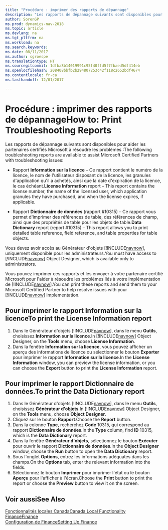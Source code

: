 ```yaml
---
title: "Procédure : imprimer des rapports de dépannage"
description: "Les rapports de dépannage suivants sont disponibles pour aider les partenaires certifiés Microsoft à résoudre les problèmes."
author: SorenGP
ms.prod: dynamics-nav-2018
ms.topic: article
ms.devlang: na
ms.tgt_pltfrm: na
ms.workload: na
ms.search.keywords: 
ms.date: 08/11/2017
ms.author: sgroespe
ms.translationtype: HT
ms.sourcegitcommit: 1dfba8b14019991c95f40ffd5f7fbaed5df414eb
ms.openlocfilehash: 208408bbfb2b294807253c42f118c2652bdf4674
ms.contentlocale: fr-ca
ms.lasthandoff: 12/01/2017

---
```

# <a name="how-to-print-troubleshooting-reports"></a><span data-ttu-id="9a868-103">Procédure : imprimer des rapports de dépannage</span><span class="sxs-lookup"><span data-stu-id="9a868-103">How to: Print Troubleshooting Reports</span></span>
<span data-ttu-id="9a868-104">Les rapports de dépannage suivants sont disponibles pour aider les partenaires certifiés Microsoft à résoudre les problèmes :</span><span class="sxs-lookup"><span data-stu-id="9a868-104">The following troubleshooting reports are available to assist Microsoft Certified Partners with troubleshooting issues:</span></span>  

-   <span data-ttu-id="9a868-105">Rapport **Information sur la licence** – Ce rapport contient le numéro de la licence, le nom de l'utilisateur disposant de la licence, les granules d'application qu'il a achetés, ainsi que la date d'expiration de la licence, le cas échéant.</span><span class="sxs-lookup"><span data-stu-id="9a868-105">**License Information** report – This report contains the license number, the name of the licensed user, which application granules they have purchased, and when the license expires, if applicable.</span></span>  

-   <span data-ttu-id="9a868-106">Rapport **Dictionnaire de données** (rapport #10315) – Ce rapport vous permet d'imprimer des références de table, des références de champ, ainsi que des propriétés de table pour les objets de table.</span><span class="sxs-lookup"><span data-stu-id="9a868-106">**Data Dictionary** report (report #10315) – This report allows you to print detailed table reference, field reference, and table properties for table objects.</span></span>  

<span data-ttu-id="9a868-107">Vous devez avoir accès au Générateur d'objets [!INCLUDE[navnow](../../includes/navnow_md.md)], uniquement disponible pour les administrateurs.</span><span class="sxs-lookup"><span data-stu-id="9a868-107">You must have access to [!INCLUDE[navnow](../../includes/navnow_md.md)] Object Designer, which is available only to administrators.</span></span>  

<span data-ttu-id="9a868-108">Vous pouvez imprimer ces rapports et les envoyer à votre partenaire certifié Microsoft pour l'aider à résoudre les problèmes liés à votre implémentation de [!INCLUDE[navnow](../../includes/navnow_md.md)].</span><span class="sxs-lookup"><span data-stu-id="9a868-108">You can print these reports and send them to your Microsoft Certified Partner to help resolve issues with your [!INCLUDE[navnow](../../includes/navnow_md.md)] implementation.</span></span>  

## <a name="to-print-the-license-information-report"></a><span data-ttu-id="9a868-109">Pour imprimer le rapport Information sur la licence</span><span class="sxs-lookup"><span data-stu-id="9a868-109">To print the License Information report</span></span>  
1.  <span data-ttu-id="9a868-110">Dans le Générateur d'objets [!INCLUDE[navnow](../../includes/navnow_md.md)], dans le menu **Outils**, choisissez **Information sur la licence**.</span><span class="sxs-lookup"><span data-stu-id="9a868-110">In [!INCLUDE[navnow](../../includes/navnow_md.md)] Object Designer, on the **Tools** menu, choose **License Information**.</span></span>  
2.  <span data-ttu-id="9a868-111">Dans la fenêtre **Information sur la licence**, vous pouvez afficher un aperçu des informations de licence ou sélectionner le bouton **Exporter** pour imprimer le rapport **Information sur la licence**.</span><span class="sxs-lookup"><span data-stu-id="9a868-111">In the **License Information** window, you can preview the license information, or you can choose the **Export** button to print the **License Information** report.</span></span>  

## <a name="to-print-the-data-dictionary-report"></a><span data-ttu-id="9a868-112">Pour imprimer le rapport Dictionnaire de données.</span><span class="sxs-lookup"><span data-stu-id="9a868-112">To print the Data Dictionary report</span></span>  
1.  <span data-ttu-id="9a868-113">Dans le Générateur d'objets [!INCLUDE[navnow](../../includes/navnow_md.md)], dans le menu **Outils**, choisissez **Générateur d'objets**.</span><span class="sxs-lookup"><span data-stu-id="9a868-113">In [!INCLUDE[navnow](../../includes/navnow_md.md)] Object Designer, on the **Tools** menu, choose **Object Designer**.</span></span>  
2.  <span data-ttu-id="9a868-114">Cliquez sur le bouton **Rapport**.</span><span class="sxs-lookup"><span data-stu-id="9a868-114">Choose the **Report** button.</span></span>  
3.  <span data-ttu-id="9a868-115">Dans la colonne **Type**, recherchez **Code** 10315, qui correspond au rapport **Dictionnaire de données**.</span><span class="sxs-lookup"><span data-stu-id="9a868-115">In the **Type** column, find **ID** 10315, which is the **Data Dictionary** report.</span></span>  
4.  <span data-ttu-id="9a868-116">Dans la fenêtre **Générateur d'objets**, sélectionnez le bouton **Exécuter** pour ouvrir le rapport **Dictionnaire de données**.</span><span class="sxs-lookup"><span data-stu-id="9a868-116">In the **Object Designer** window, choose the **Run** button to open the **Data Dictionary** report.</span></span>  
5.  <span data-ttu-id="9a868-117">Sous l'onglet **Options**, entrez les informations adéquates dans les champs.</span><span class="sxs-lookup"><span data-stu-id="9a868-117">On the **Options** tab, enter the relevant information into the fields.</span></span>  
6.  <span data-ttu-id="9a868-118">Sélectionnez le bouton **Imprimer** pour imprimer l'état ou le bouton **Aperçu** pour l'afficher à l'écran.</span><span class="sxs-lookup"><span data-stu-id="9a868-118">Choose the **Print** button to print the report or choose the **Preview** button to view it on the screen.</span></span>  

## <a name="see-also"></a><span data-ttu-id="9a868-119">Voir aussi</span><span class="sxs-lookup"><span data-stu-id="9a868-119">See Also</span></span>  
[<span data-ttu-id="9a868-120">Fonctionnalités locales Canada</span><span class="sxs-lookup"><span data-stu-id="9a868-120">Canada Local Functionality</span></span>](canada-local-functionality.md)  
[<span data-ttu-id="9a868-121">Finance</span><span class="sxs-lookup"><span data-stu-id="9a868-121">Finance</span></span>](../../finance.md)  
[<span data-ttu-id="9a868-122">Configuration de Finance</span><span class="sxs-lookup"><span data-stu-id="9a868-122">Setting Up Finance</span></span>](../../finance.md)

